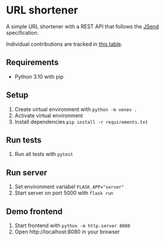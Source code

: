 # URL shortener
A simple URL shortener with a REST API that follows the [JSend](https://github.com/omniti-labs/jsend) specification.

Individual contributions are tracked in [this table](./CONTRIB.csv).

## Requirements
* Python 3.10 with pip

## Setup
1. Create virtual environment with `python -m venev .`
2. Activate virtual environment
3. Install dependencies `pip install -r requirements.txt`

## Run tests
1. Run all tests with `pytest`

## Run server
1. Set environment variabel `FLASK_APP="server"`
2. Start server on port 5000 with `flask run`

## Demo frontend
1. Start frontend with `python -m http.server 8080`
2. Open http://localhost:8080 in your browser

